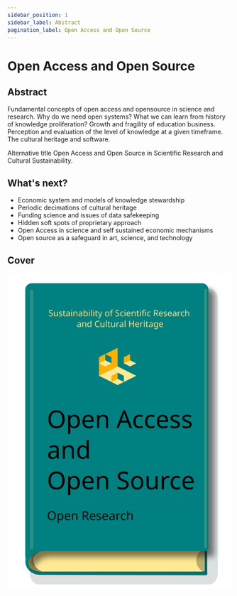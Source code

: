 ```yaml
---
sidebar_position: 1
sidebar_label: Abstract
pagination_label: Open Access and Open Source
---
```


# Open Access and Open Source

## Abstract

Fundamental concepts of open access and opensource in science and research. Why do we need open systems? What we can learn from history of knowledge proliferation? Growth and fragility of education business. Perception and evaluation of the level of knowledge at a given timeframe. The cultural heritage and software.

Alternative title Open Access and Open Source in Scientific Research and Cultural Sustainability.

## What's next?

- Economic system and models of knowledge stewardship
- Periodic decimations of cultural heritage
- Funding science and issues of data safekeeping
- Hidden soft spots of proprietary approach
- Open Access in science and self sustained economic mechanisms
- Open source as a safeguard in art, science, and technology

## Cover
![image](./images/book-cover-open-3b.svg)
